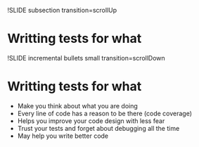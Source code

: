 !SLIDE subsection transition=scrollUp

# Writting tests for what

!SLIDE incremental bullets small transition=scrollDown

# Writting tests for what

* Make you think about what you are doing
* Every line of code has a reason to be there (code coverage)
* Helps you improve your code design with less fear
* Trust your tests and forget about debugging all the time
* May help you write better code 
